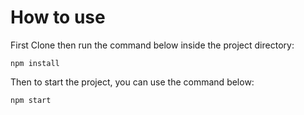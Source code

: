 # How to use
First Clone then run the command below inside the project directory:
```shell
npm install
```
Then to start the project, you can use the command below:
```shell
npm start
```
